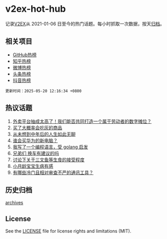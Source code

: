 # v2ex-hot-hub

 记录[V2EX](https://www.v2ex.com/)从 2021-01-06 日至今的热门话题。每小时抓取一次数据，按天[归档](archives)。
 
 ## 相关项目

- [GitHub热榜](https://github.com/lonnyzhang423/github-hot-hub)
- [知乎热榜](https://github.com/lonnyzhang423/zhihu-hot-hub)
- [微博热榜](https://github.com/lonnyzhang423/weibo-hot-hub)
- [头条热榜](https://github.com/lonnyzhang423/toutiao-hot-hub)
- [抖音热榜](https://github.com/lonnyzhang423/douyin-hot-hub)


 `更新时间：2025-05-20 12:16:34 +0800`

## 热议话题

1. [外卖平台抽成太高了！我们能否共同打造一个属于劳动者的数字摊位？](https://www.v2ex.com/t/1132723)
1. [买了大概率会吃灰的商品](https://www.v2ex.com/t/1132801)
1. [从未想到中年后的人生如此无聊](https://www.v2ex.com/t/1132792)
1. [谁会买华为的新电脑？](https://www.v2ex.com/t/1132926)
1. [我写了一个编程语言，受 golang 启发](https://www.v2ex.com/t/1132910)
1. [兄弟们 换车有建议的吗](https://www.v2ex.com/t/1132909)
1. [讨论下关于三文鱼等生食的接受程度](https://www.v2ex.com/t/1132752)
1. [小月龄宝宝生病有感](https://www.v2ex.com/t/1132842)
1. [有哪些冷门且相对审查不严的通讯工具？](https://www.v2ex.com/t/1132897)

## 历史归档

[archives](archives)

## License

See the [LICENSE](LICENSE) file for license rights and limitations (MIT).
